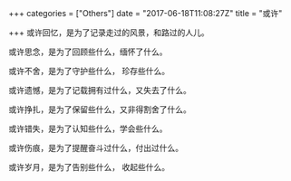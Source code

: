 +++
categories = ["Others"]
date = "2017-06-18T11:08:27Z"
title = "或许"

+++
或许回忆，是为了记录走过的风景，和路过的人儿。

或许思念，是为了回顾些什么，缅怀了什么。

或许不舍，是为了守护些什么， 珍存些什么。

或许遗憾，是为了记载拥有过什么，又失去了什么。

或许挣扎，是为了保留些什么，又非得割舍了什么。

或许错失，是为了认知些什么，学会些什么。

或许伤痕，是为了提醒奋斗过什么，付出过什么。

或许岁月，是为了告别些什么， 收起些什么。

